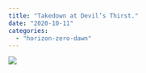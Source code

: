 ```yaml
---
title: "Takedown at Devil’s Thirst."
date: "2020-10-11"
categories: 
  - "horizon-zero-dawn"
---
```


[![](images/End-of-a-fight-scaled-1.jpg)](http://davidpeach.co.uk/wp-content/uploads/2020/10/End-of-a-fight-scaled-1.jpg)
